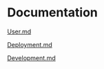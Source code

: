 # Documentation

[User.md](https://github.com/nateslagter/EstateVault/blob/main/Documentation/User.md)

[Deployment.md](https://github.com/nateslagter/EstateVault/blob/main/Documentation/Deployment.md)

[Development.md](https://github.com/nateslagter/EstateVault/blob/main/Documentation/Development.md)
